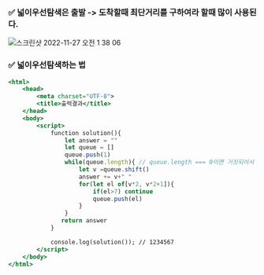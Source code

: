### ✅ 넓이우선탐색은  출발 -> 도착할때 최단거리를 구하여라 할때 많이 사용된다.
![스크린샷 2022-11-27 오전 1 38 06](https://user-images.githubusercontent.com/80194405/204099255-7f8571a1-e461-4d31-beab-0319586b6df9.jpg)
### ✅ 넓이우선탐색하는 법
```jsx
<html>
    <head>
        <meta charset="UTF-8">
        <title>출력결과</title>
    </head>
    <body>
        <script>
            function solution(){  
                let answer = ""
                let queue = []
                queue.push(1)
                while(queue.length){ // queue.length === 0이면 거짓되어서 break
                    let v =queue.shift() 
                    answer += v+" "
                    for(let el of[v*2, v*2+1]){
                        if(el>7) continue
                        queue.push(el)
                    }
                }
               return answer
            }

            console.log(solution()); // 1234567
        </script>
    </body>
</html>
```
